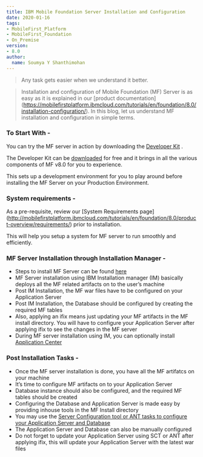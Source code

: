 ```yaml
---
title: IBM Mobile Foundation Server Installation and Configuration 
date: 2020-01-16
tags:
- MobileFirst_Platform
- MobileFirst_Foundation
- On_Premise
version:
- 8.0
author:
  name: Soumya Y Shanthimohan
---
```


>Any task gets easier when we understand it better.

>Installation and configuration of Mobile Foundation (MF) Server is as easy as it is explained in our [product documentation] (https://mobilefirstplatform.ibmcloud.com/tutorials/en/foundation/8.0/installation-configuration/). In this blog, let us understand MF installation and configuration in simple terms.

### To Start With -

You can try the MF server in action by downloading the [Developer Kit](https://mobilefirstplatform.ibmcloud.com/tutorials/en/foundation/8.0/installation-configuration/development/) .

The Developer Kit can be [downloaded](http://mobilefirstplatform.ibmcloud.com/downloads/#developer-kit) for free and it brings in all the various components of MF v8.0 for you to experience.

This sets up a development environment for you to play around before installing the MF Server on your Production Environment.

### System requirements -

As a pre-requisite, review our [System Requirements page]  (http://mobilefirstplatform.ibmcloud.com/tutorials/en/foundation/8.0/product-overview/requirements/) prior to installation.

This will help you setup a system for MF server to run smoothly and efficiently.

### MF Server Installation through Installation Manager -

- Steps to install MF Server can be found [here](http://mobilefirstplatform.ibmcloud.com/tutorials/en/foundation/8.0/installation-configuration/production/prod-env/)
- MF Server installation using IBM Installation manager (IM) basically deploys all the MF related artifacts on to the user’s machine
- Post IM Installation, the MF war files have to be configured on your Application Server 
- Post IM Installation, the Database should be configured by creating the required MF tables
- Also, applying an ifix means just updating your MF artifacts in the MF install directory. You will have to configure your Application Server after applying ifix to see the changes in the MF server
- During MF server installation using IM, you can optionally install [Application Center](https://mobilefirstplatform.ibmcloud.com/tutorials/en/foundation/8.0/appcenter/)

### Post Installation Tasks -

- Once the MF server installation is done, you have all the MF artifatcs on your machine
- It’s time to configure MF artifacts on to your Application Server
- Database instance should also be configured, and the required MF tables should be created
- Configuring the Database and Application Server is made easy by providing inhouse tools in the MF Install directory
- You may use the [Server Configuration tool or ANT tasks to configure your Application Server and Database](https://mobilefirstplatform.ibmcloud.com/tutorials/ru/foundation/8.0/installation-configuration/production/prod-env/appserver/#installing-with-the-server-configuration-tool)
- The Application Server and Database can also be manually configured 
- Do not forget to update your Application Server using SCT or ANT after applying ifix, this will update your Application Server with the latest war files
